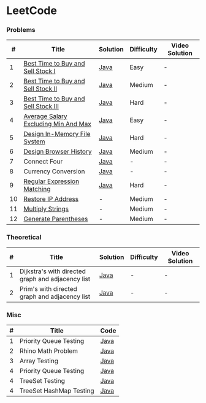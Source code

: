 
LeetCode
========

### Problems

| # | Title | Solution | Difficulty | Video Solution |
|---| ----- | -------- | ---------- | -------------- |
|1|[Best Time to Buy and Sell Stock I](https://leetcode.com/problems/best-time-to-buy-and-sell-stock/)|[Java](./src/main/java/BestTimeToBuyAndSellStockI.java)|Easy|-
|2|[Best Time to Buy and Sell Stock II](https://leetcode.com/problems/best-time-to-buy-and-sell-stock-ii/)|[Java](./src/main/java/BestTimeToBuyAndSellStockII.java)|Medium|-
|3|[Best Time to Buy and Sell Stock III](https://leetcode.com/problems/best-time-to-buy-and-sell-stock-iii/)|[Java](./src/main/java/BestTimeToBuyAndSellStockIII.java)|Hard|-
|4|[Average Salary Excluding Min And Max](https://leetcode.com/problems/average-salary-excluding-the-minimum-and-maximum-salary/)|[Java](./src/main/java/AverageSalaryExcludingMinAndMax.java)|Easy|-
|5|[Design In-Memory File System](https://leetcode.com/problems/design-in-memory-file-system/)|[Java](./src/main/java/FileSystem.java)|Hard|-
|6|[Design Browser History](https://leetcode.com/problems/design-browser-history/)|[Java](./src/main/java/BrowserHistory.java)|Medium|-
|7| Connect Four | [Java](./src/main/java/ConnectFour.java) | - | -
|8| Currency Conversion | [Java](./src/main/java/CurrencyConversion.java) | - | -
|9| [Regular Expression Matching](https://leetcode.com/problems/regular-expression-matching/) | [Java](./src/main/java/RegularExpressionMatching.java) | Hard | -
|10| [Restore IP Address](https://leetcode.com/problems/restore-ip-addresses/) | - | Medium | -
|11| [Multiply Strings](https://leetcode.com/problems/multiply-strings/) | - | Medium | -
|12| [Generate Parentheses](https://leetcode.com/problems/generate-parentheses/) | - | Medium | -

### Theoretical
| # | Title | Solution | Difficulty | Video Solution |
|---| ----- | -------- | ---------- | -------------- |
|1| Dijkstra's with directed graph and adjacency list | [Java](./src/main/java/Dijkstra.java) | - | -
|2| Prim's with directed graph and adjacency list | [Java](./src/main/java/Prim.java) | - | -

### Misc

| # | Title | Code |
|---| ----- | ---- |
|1| Priority Queue Testing | [Java](./src/main/java/PriorityQueueTesting.java)
|2| Rhino Math Problem | [Java](./src/main/java/RhinoMathProblem.java)
|3| Array Testing | [Java](./src/main/java/ArrayTesting.java)
|4| Priority Queue Testing | [Java](./src/main/java/PriorityQueueTesting.java)
|4| TreeSet Testing | [Java](./src/main/java/TreeSetTesting.java)
|4| TreeSet HashMap Testing | [Java](./src/main/java/TreeSetHashMapTesting.java)
